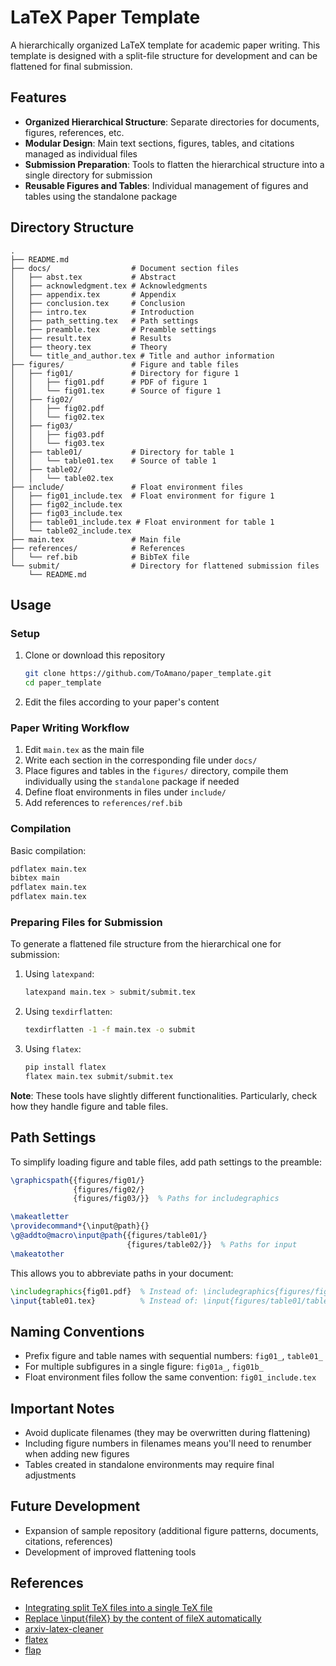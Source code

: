 
# LaTeX Paper Template

A hierarchically organized LaTeX template for academic paper writing. This template is designed with a split-file structure for development and can be flattened for final submission.

## Features

- **Organized Hierarchical Structure**: Separate directories for documents, figures, references, etc.
- **Modular Design**: Main text sections, figures, tables, and citations managed as individual files
- **Submission Preparation**: Tools to flatten the hierarchical structure into a single directory for submission
- **Reusable Figures and Tables**: Individual management of figures and tables using the standalone package

## Directory Structure

```
.
├── README.md
├── docs/                  # Document section files
│   ├── abst.tex           # Abstract
│   ├── acknowledgment.tex # Acknowledgments
│   ├── appendix.tex       # Appendix
│   ├── conclusion.tex     # Conclusion
│   ├── intro.tex          # Introduction
│   ├── path_setting.tex   # Path settings
│   ├── preamble.tex       # Preamble settings
│   ├── result.tex         # Results
│   ├── theory.tex         # Theory
│   └── title_and_author.tex # Title and author information
├── figures/               # Figure and table files
│   ├── fig01/             # Directory for figure 1
│   │   ├── fig01.pdf      # PDF of figure 1
│   │   └── fig01.tex      # Source of figure 1
│   ├── fig02/
│   │   ├── fig02.pdf
│   │   └── fig02.tex
│   ├── fig03/
│   │   ├── fig03.pdf
│   │   └── fig03.tex
│   ├── table01/           # Directory for table 1
│   │   └── table01.tex    # Source of table 1
│   ├── table02/
│   │   └── table02.tex
├── include/               # Float environment files
│   ├── fig01_include.tex  # Float environment for figure 1
│   ├── fig02_include.tex
│   ├── fig03_include.tex
│   ├── table01_include.tex # Float environment for table 1
│   └── table02_include.tex
├── main.tex               # Main file
├── references/            # References
│   └── ref.bib            # BibTeX file
└── submit/                # Directory for flattened submission files
    └── README.md
```

## Usage

### Setup

1. Clone or download this repository
   ```bash
   git clone https://github.com/ToAmano/paper_template.git
   cd paper_template
   ```

2. Edit the files according to your paper's content

### Paper Writing Workflow

1. Edit `main.tex` as the main file
2. Write each section in the corresponding file under `docs/`
3. Place figures and tables in the `figures/` directory, compile them individually using the `standalone` package if needed
4. Define float environments in files under `include/`
5. Add references to `references/ref.bib`

### Compilation

Basic compilation:
```bash
pdflatex main.tex
bibtex main
pdflatex main.tex
pdflatex main.tex
```

### Preparing Files for Submission

To generate a flattened file structure from the hierarchical one for submission:

1. Using `latexpand`:
   ```bash
   latexpand main.tex > submit/submit.tex
   ```

2. Using `texdirflatten`:
   ```bash
   texdirflatten -1 -f main.tex -o submit
   ```

3. Using `flatex`:
   ```bash
   pip install flatex
   flatex main.tex submit/submit.tex
   ```

**Note**: These tools have slightly different functionalities. Particularly, check how they handle figure and table files.

## Path Settings

To simplify loading figure and table files, add path settings to the preamble:

```latex
\graphicspath{{figures/fig01/}
              {figures/fig02/}
              {figures/fig03/}}  % Paths for includegraphics

\makeatletter
\providecommand*{\input@path}{}
\g@addto@macro\input@path{{figures/table01/}
                          {figures/table02/}}  % Paths for input
\makeatother
```

This allows you to abbreviate paths in your document:
```latex
\includegraphics{fig01.pdf}  % Instead of: \includegraphics{figures/fig01/fig01.pdf}
\input{table01.tex}          % Instead of: \input{figures/table01/table01.tex}
```

## Naming Conventions

- Prefix figure and table names with sequential numbers: `fig01_`, `table01_`
- For multiple subfigures in a single figure: `fig01a_`, `fig01b_`
- Float environment files follow the same convention: `fig01_include.tex`

## Important Notes

- Avoid duplicate filenames (they may be overwritten during flattening)
- Including figure numbers in filenames means you'll need to renumber when adding new figures
- Tables created in standalone environments may require final adjustments

## Future Development

- Expansion of sample repository (additional figure patterns, documents, citations, references)
- Development of improved flattening tools


## References

- [Integrating split TeX files into a single TeX file](https://zenn.dev/ultimatile/articles/b3fbd4ec65373d)
- [Replace \input{fileX} by the content of fileX automatically](https://tex.stackexchange.com/questions/21838/replace-inputfilex-by-the-content-of-filex-automatically)
- [arxiv-latex-cleaner](https://github.com/google-research/arxiv-latex-cleaner)
- [flatex](https://github.com/johnjosephhorton/flatex)
- [flap](https://github.com/fchauvel/flap)


